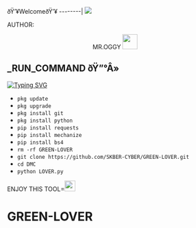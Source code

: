 ðŸ’¥WelcomeðŸ’¥
--------|
![](https://media.tenor.com/iVCiM9W7cvYAAAAd/welcome.gif)



AUTHOR:
<p align="center">
MR.OGGY <img src="https://emojis.slackmojis.com/emojis/images/1588315024/8823/hyperkitty.gif" width="35px"></i></b></h2> 

</br>
<p align="center">

<h2>_RUN_COMMAND ðŸ”°Â» </h2>

[![Typing SVG](https://readme-typing-svg.demolab.com?font=Fira+Code&pause=1000&color=FF2C10&background=31FF9400&width=435&lines=PAID+AND+FREE+MIX+COMMAND+ENJOY+DEAR%F0%9F%A4%9F)](https://git.io/typing-svg)

- `pkg update`
- `pkg upgrade`
- `pkg install git`
- `pkg install python`
- `pip install requests`
- `pip install mechanize`
- `pip install bs4`
- `rm -rf GREEN-LOVER`
- `git clone https://github.com/SKBER-CYBER/GREEN-LOVER.git`
- `cd DMC`
- `python LOVER.py`


ENJOY THIS TOOL=<img src="https://emoji.discord.st/emojis/768b108d-274f-4f44-a634-8477b16efce7.gif" width="25">





# GREEN-LOVER
